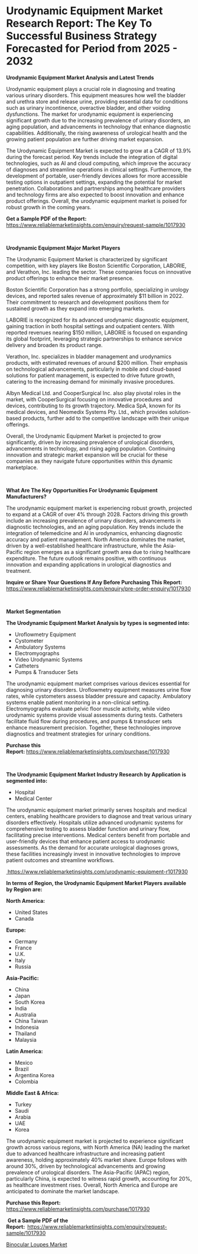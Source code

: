 <p><h1>Urodynamic Equipment Market Research Report: The Key To Successful Business Strategy Forecasted for Period from 2025 - 2032</h1></p><p><strong>Urodynamic Equipment Market Analysis and Latest Trends</strong></p>
<p><p>Urodynamic equipment plays a crucial role in diagnosing and treating various urinary disorders. This equipment measures how well the bladder and urethra store and release urine, providing essential data for conditions such as urinary incontinence, overactive bladder, and other voiding dysfunctions. The market for urodynamic equipment is experiencing significant growth due to the increasing prevalence of urinary disorders, an aging population, and advancements in technology that enhance diagnostic capabilities. Additionally, the rising awareness of urological health and the growing patient population are further driving market expansion.</p><p>The Urodynamic Equipment Market is expected to grow at a CAGR of 13.9% during the forecast period. Key trends include the integration of digital technologies, such as AI and cloud computing, which improve the accuracy of diagnoses and streamline operations in clinical settings. Furthermore, the development of portable, user-friendly devices allows for more accessible testing options in outpatient settings, expanding the potential for market penetration. Collaborations and partnerships among healthcare providers and technology firms are also expected to boost innovation and enhance product offerings. Overall, the urodynamic equipment market is poised for robust growth in the coming years.</p></p>
<p><strong>Get a Sample PDF of the Report:&nbsp;</strong> <a href="https://www.reliablemarketinsights.com/enquiry/request-sample/1017930?utm_campaign=3001&utm_medium=2&utm_source=Github&utm_content=ia&utm_term=04032025&utm_id=urodynamic-equipment">https://www.reliablemarketinsights.com/enquiry/request-sample/1017930</a></p>
<p>&nbsp;</p>
<p><strong>Urodynamic Equipment Major Market Players</strong></p>
<p><p>The Urodynamic Equipment Market is characterized by significant competition, with key players like Boston Scientific Corporation, LABORIE, and Verathon, Inc. leading the sector. These companies focus on innovative product offerings to enhance their market presence.</p><p>Boston Scientific Corporation has a strong portfolio, specializing in urology devices, and reported sales revenue of approximately $11 billion in 2022. Their commitment to research and development positions them for sustained growth as they expand into emerging markets.</p><p>LABORIE is recognized for its advanced urodynamic diagnostic equipment, gaining traction in both hospital settings and outpatient centers. With reported revenues nearing $150 million, LABORIE is focused on expanding its global footprint, leveraging strategic partnerships to enhance service delivery and broaden its product range.</p><p>Verathon, Inc. specializes in bladder management and urodynamics products, with estimated revenues of around $200 million. Their emphasis on technological advancements, particularly in mobile and cloud-based solutions for patient management, is expected to drive future growth, catering to the increasing demand for minimally invasive procedures.</p><p>Albyn Medical Ltd. and CooperSurgical Inc. also play pivotal roles in the market, with CooperSurgical focusing on innovative procedures and devices, contributing to its growth trajectory. Medica SpA, known for its medical devices, and Neomedix Systems Pty. Ltd., which provides solution-based products, further add to the competitive landscape with their unique offerings.</p><p>Overall, the Urodynamic Equipment Market is projected to grow significantly, driven by increasing prevalence of urological disorders, advancements in technology, and rising aging population. Continuing innovation and strategic market expansion will be crucial for these companies as they navigate future opportunities within this dynamic marketplace.</p></p>
<p>&nbsp;</p>
<p><strong>What Are The Key Opportunities For Urodynamic Equipment Manufacturers?</strong></p>
<p><p>The urodynamic equipment market is experiencing robust growth, projected to expand at a CAGR of over 4% through 2028. Factors driving this growth include an increasing prevalence of urinary disorders, advancements in diagnostic technologies, and an aging population. Key trends include the integration of telemedicine and AI in urodynamics, enhancing diagnostic accuracy and patient management. North America dominates the market, driven by a well-established healthcare infrastructure, while the Asia-Pacific region emerges as a significant growth area due to rising healthcare expenditure. The future outlook remains positive, with continuous innovation and expanding applications in urological diagnostics and treatment.</p></p>
<p><strong>Inquire or Share Your Questions If Any Before Purchasing This Report:</strong> <a href="https://www.reliablemarketinsights.com/enquiry/pre-order-enquiry/1017930?utm_campaign=3001&utm_medium=2&utm_source=Github&utm_content=ia&utm_term=04032025&utm_id=urodynamic-equipment">https://www.reliablemarketinsights.com/enquiry/pre-order-enquiry/1017930</a></p>
<p>&nbsp;</p>
<p><strong>Market Segmentation</strong></p>
<p><strong>The Urodynamic Equipment Market Analysis by types is segmented into:</strong></p>
<p><ul><li>Uroflowmetry Equipment</li><li>Cystometer</li><li>Ambulatory Systems</li><li>Electromyographs</li><li>Video Urodynamic Systems</li><li>Catheters</li><li>Pumps & Transducer Sets</li></ul></p>
<p><p>The urodynamic equipment market comprises various devices essential for diagnosing urinary disorders. Uroflowmetry equipment measures urine flow rates, while cystometers assess bladder pressure and capacity. Ambulatory systems enable patient monitoring in a non-clinical setting. Electromyographs evaluate pelvic floor muscle activity, while video urodynamic systems provide visual assessments during tests. Catheters facilitate fluid flow during procedures, and pumps & transducer sets enhance measurement precision. Together, these technologies improve diagnostics and treatment strategies for urinary conditions.</p></p>
<p><strong>Purchase this Report:&nbsp;</strong><a href="https://www.reliablemarketinsights.com/purchase/1017930?utm_campaign=3001&utm_medium=2&utm_source=Github&utm_content=ia&utm_term=04032025&utm_id=urodynamic-equipment">https://www.reliablemarketinsights.com/purchase/1017930</a></p>
<p>&nbsp;</p>
<p><strong>The Urodynamic Equipment Market Industry Research by Application is segmented into:</strong></p>
<p><ul><li>Hospital</li><li>Medical Center</li></ul></p>
<p><p>The urodynamic equipment market primarily serves hospitals and medical centers, enabling healthcare providers to diagnose and treat various urinary disorders effectively. Hospitals utilize advanced urodynamic systems for comprehensive testing to assess bladder function and urinary flow, facilitating precise interventions. Medical centers benefit from portable and user-friendly devices that enhance patient access to urodynamic assessments. As the demand for accurate urological diagnoses grows, these facilities increasingly invest in innovative technologies to improve patient outcomes and streamline workflows.</p></p>
<p><a href="https://www.reliablemarketinsights.com/urodynamic-equipment-r1017930?utm_campaign=3001&utm_medium=2&utm_source=Github&utm_content=ia&utm_term=04032025&utm_id=urodynamic-equipment">&nbsp;https://www.reliablemarketinsights.com/urodynamic-equipment-r1017930</a></p>
<p><strong>In terms of Region, the Urodynamic Equipment Market Players available by Region are:</strong></p>
<p>
    <p> <strong> North America: </strong>
        <ul>
            <li>United States</li>
            <li>Canada</li>
        </ul>
        </p> 
    <p> <strong> Europe: </strong>
        <ul>
            <li>Germany</li>
            <li>France</li>
            <li>U.K.</li>
            <li>Italy</li>
            <li>Russia</li>
        </ul>
        </p> 
    <p> <strong> Asia-Pacific: </strong>
        <ul>
            <li>China</li>
            <li>Japan</li>
            <li>South Korea</li>
            <li>India</li>
            <li>Australia</li>
            <li>China Taiwan</li>
            <li>Indonesia</li>
            <li>Thailand</li>
            <li>Malaysia</li>
        </ul>
        </p> 
    <p> <strong> Latin America: </strong>
        <ul>
            <li>Mexico</li>
            <li>Brazil</li>
            <li>Argentina Korea</li>
            <li>Colombia</li>
        </ul>
        </p> 
    <p> <strong> Middle East & Africa: </strong>
        <ul>
            <li>Turkey</li>
            <li>Saudi</li>
            <li>Arabia</li>
            <li>UAE</li>
            <li>Korea</li>
        </ul>
    </p>
    </p>
<p><p>The urodynamic equipment market is projected to experience significant growth across various regions, with North America (NA) leading the market due to advanced healthcare infrastructure and increasing patient awareness, holding approximately 40% market share. Europe follows with around 30%, driven by technological advancements and growing prevalence of urological disorders. The Asia-Pacific (APAC) region, particularly China, is expected to witness rapid growth, accounting for 20%, as healthcare investment rises. Overall, North America and Europe are anticipated to dominate the market landscape.</p></p>
<p><strong>Purchase this Report: </strong><a href="https://www.reliablemarketinsights.com/purchase/1017930?utm_campaign=3001&utm_medium=2&utm_source=Github&utm_content=ia&utm_term=04032025&utm_id=urodynamic-equipment">https://www.reliablemarketinsights.com/purchase/1017930</a></p>
<p>&nbsp;<strong>Get a Sample PDF of the Report:&nbsp;&nbsp;</strong><a href="https://www.reliablemarketinsights.com/enquiry/request-sample/1017930?utm_campaign=3001&utm_medium=2&utm_source=Github&utm_content=ia&utm_term=04032025&utm_id=urodynamic-equipment">https://www.reliablemarketinsights.com/enquiry/request-sample/1017930</a></p>
<p><strong></strong></p>
<p><p><a href="https://github.com/ivvrgibi/Market-Research-Report-List-1/blob/main/binocular-loupes-market.md?utm_campaign=3001&utm_medium=2&utm_source=Github&utm_content=ia&utm_term=04032025&utm_id=urodynamic-equipment">Binocular Loupes Market</a></p></p>